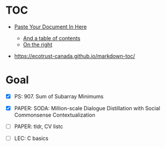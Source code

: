 # TOC
- [Paste Your Document In Here](#paste-your-document-in-here)
  * [And a table of contents](#and-a-table-of-contents)
  * [On the right](#on-the-right)

- https://ecotrust-canada.github.io/markdown-toc/


# Goal

- [x] PS: 907. Sum of Subarray Minimums
- [x] PAPER: SODA: Million-scale Dialogue Distillation with Social Commonsense Contextualization	
- [ ] PAPER: tldr, CV listc
- [ ] LEC: C basics


